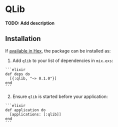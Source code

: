 # QLib

**TODO: Add description**

## Installation

If [available in Hex](https://hex.pm/docs/publish), the package can be installed as:

  1. Add `qlib` to your list of dependencies in `mix.exs`:

    ```elixir
    def deps do
      [{:qlib, "~> 0.1.0"}]
    end
    ```

  2. Ensure `qlib` is started before your application:

    ```elixir
    def application do
      [applications: [:qlib]]
    end
    ```

